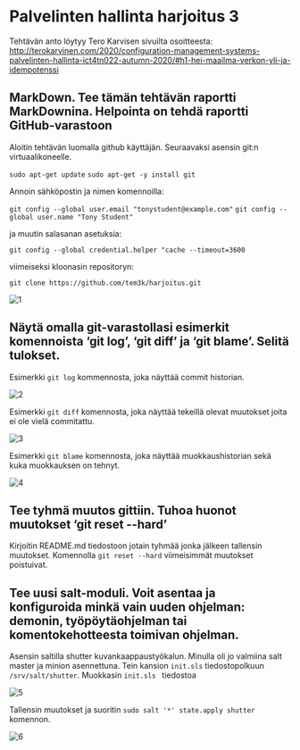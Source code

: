 # Palvelinten hallinta harjoitus 3 

Tehtävän anto löytyy Tero Karvisen sivuilta osoitteesta:
http://terokarvinen.com/2020/configuration-management-systems-palvelinten-hallinta-ict4tn022-autumn-2020/#h1-hei-maailma-verkon-yli-ja-idempotenssi

## MarkDown. Tee tämän tehtävän raportti MarkDownina. Helpointa on tehdä raportti GitHub-varastoon

Aloitin tehtävän luomalla github käyttäjän. Seuraavaksi asensin git:n virtuaalikoneelle.

`sudo apt-get update`
`sudo apt-get -y install git`

Annoin sähköpostin ja nimen komennoilla:

`git config --global user.email "tonystudent@example.com"`
`git config --global user.name "Tony Student"`

ja muutin salasanan asetuksia:

`git config --global credential.helper "cache --timeout=3600`

viimeiseksi kloonasin repositoryn:

`git clone https://github.com/tem3k/harjoitus.git`

![1]


## Näytä omalla git-varastollasi esimerkit komennoista ‘git log’, ‘git diff’ ja ‘git blame’. Selitä tulokset.

Esimerkki `git log` kommennosta, joka näyttää commit historian. 

![2]

Esimerkki `git diff` komennosta, joka näyttää tekeillä olevat muutokset joita ei ole vielä commitattu.

![3] 

Esimerkki `git blame` komennosta, joka näyttää muokkaushistorian sekä kuka muokkauksen on tehnyt.

![4]

## Tee tyhmä muutos gittiin. Tuhoa huonot muutokset ‘git reset --hard’

Kirjoitin README.md tiedostoon jotain tyhmää jonka jälkeen tallensin muutokset. Komennolla `git reset --hard` viimeisimmät muutokset poistuivat.  

## Tee uusi salt-moduli. Voit asentaa ja konfiguroida minkä vain uuden ohjelman: demonin, työpöytäohjelman tai komentokehotteesta toimivan ohjelman.

Asensin saltilla shutter kuvankaappaustyökalun. Minulla oli jo valmiina salt master ja minion asennettuna. Tein kansion  `init.sls`  tiedostopolkuun  `/srv/salt/shutter`. Muokkasin  `init.sls ` tiedostoa
 
![5]

Tallensin muutokset ja suoritin `sudo salt '*' state.apply shutter` komennon.

![6]







[1]: https://user-images.githubusercontent.com/74545628/99265312-3b168080-282a-11eb-9381-7e3e434af833.PNG "1"
[2]: https://user-images.githubusercontent.com/74545628/99265330-4073cb00-282a-11eb-96ce-379b1acfddd6.PNG "2"
[3]: https://user-images.githubusercontent.com/74545628/99266797-d3613500-282b-11eb-9fad-0e5da61c5f7f.PNG "3"
[4]: https://user-images.githubusercontent.com/74545628/99267496-b11be700-282c-11eb-8a65-392719737b92.PNG "4"
[5]: https://user-images.githubusercontent.com/74545628/99279390-da427480-2838-11eb-870d-99be30f64000.PNG "5"
[6]: https://user-images.githubusercontent.com/74545628/99279402-ddd5fb80-2838-11eb-97c4-353725986dc2.PNG "6"
